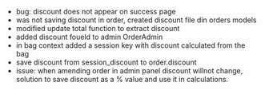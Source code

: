 - bug: discount does not appear on success page
-  was not saving discount in order, created discount file din orders models
-   modified update total function to extract discount
- added discount foueld to admin OrderAdmin
- in bag context added a session key with discount calculated from the bag
- save discount from session_discount to order.discount
- issue: when amending order in admin panel discount willnot change, solution to save discount as a % value and use it in calculations.